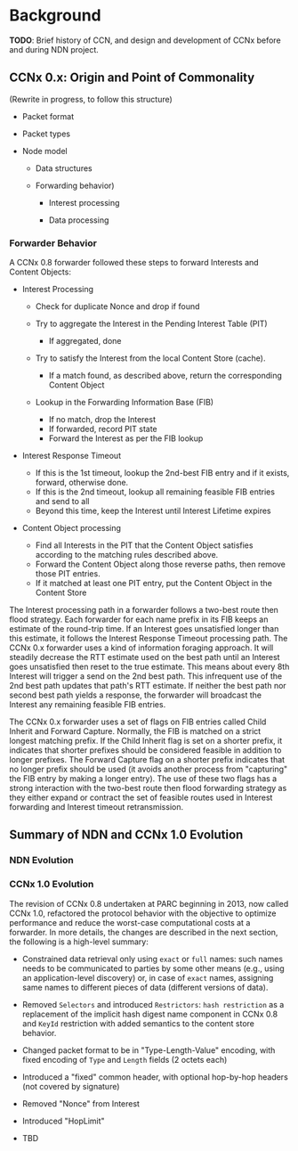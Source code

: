 # Background

**TODO**: Brief history of CCN, and design and development of CCNx before and during NDN project.

<!-- CCNx Release History: -->

<!-- - **0.1.0**: Sep 21, 2009 -->
<!-- - **0.1.1**: Sep 25, 2009 -->
<!-- - **0.1.2**: Nov 3, 2009  -->
<!-- - **0.2.0**: Dec 1, 2009  -->
<!-- - **0.3.0**: Nov 4, 2010  -->
<!-- - **0.4.0**: May 13, 2011 -->
<!-- - **0.4.1**: Sep 14, 2011 -->
<!-- - **0.4.2**: Dec 8, 2011  -->
<!-- - **0.5.0**: Feb 16, 2012 -->
<!-- - **0.5.1**: Mar 9, 2012  -->
<!-- - **0.5.2**: May 8, 2012  -->
<!-- - **0.6.0**: Apr 22, 2012 -->
<!-- - **0.6.1**: Aug 21, 2012 -->
<!-- - **0.6.2**: Oct 2, 2012  -->
<!-- - **0.7.0**: Dec 8, 2012  -->
<!-- - **0.7.1**: Feb 4, 2013  -->
<!-- - **0.7.2**: May 19, 2013 -->
<!-- - **0.8.0**: Aug 12, 2013 -->
<!-- - **0.8.1**: Oct 9, 2013  -->
<!-- - **0.8.2**: Apr 1, 2014  -->

## CCNx 0.x: Origin and Point of Commonality

<!-- CCNx versions 0.1 to 0.8 was a prototype implementation of at the time common CCN/NDN architecture. -->

(Rewrite in progress, to follow this structure)


- Packet format

- Packet types

- Node model

  * Data structures

  * Forwarding behavior)

    - Interest processing

    - Data processing


<!-- CCNx protocol which provides location-independent delivery services for named data packets. -->
<!-- The services include multihop forwarding for end-to-end delivery, flow control, transparent and automatic multicast delivery using buffer storage available in the network, loop-free multipath forwarding, verification of content integrity regardless of delivery path, and carriage of arbitrary application data. Applications run the CCNx protocol over some lower-layer communications service capable of transmitting packets. There are no restrictions on the nature of the lower-layer service: it may be a physical transport or another network or transport protocol. For example, applications will typically run the CCNx protocol on top of UDP to take advantage of existing IP connectivity. Since content is named independent of location in the CCNx protocol, it may also be preserved indefinitely in the network, providing effectively a form of distributed filesystem service. -->

<!-- The CCNx protocol is general, supporting a wide range of network applications. It may be natural to think of stored content applications such as distribution of video or document files, but the CCNx model also supports real-time communication and discovery protocols and is general enough to carry conversations between hosts such as TCP connections. The protocol supports a broad range of applications by leaving the choice of naming conventions to the application. This document specifies the common functions that are independent of the contents of the names and data and the semantics of exchanges. In addition to this document, therefore, a complete specification of the use of the CCNx protocol for a particular application will require additional specification of the naming rules, data formats, and message semantics. Such specifications of application protocols on top of the CCNx protocol (plus possibly API specifications) are called profiles. -->

<!-- The CCNx protocol is designed for end-to-end communication between applications and so it is intended to be integrated into application processing rather than being implemented as a separate layer. -->



<!-- The CCNx 0.8 research prototype produced by PARC embodied a set of network functionality and application functionality that reflects a strong application layer framing approach.  At the network level, a forwarder provides several services: (a) Interest aggregation, (b) Interest forwarding, (c) Content Object forwarding along the Interest reverse path, (d) Content Object caching, (e) routing strategies, and (f) in-network discovery of content via partial Interest name matching.  The application domain has all other functionality, such as reliable delivery, Interest retransmissions, signature verification, encryption, and name discovery techniques. -->

<!-- The CCNx 0.8 network protocol is built around an Interest (requst) message and a Content Object (response) message.  Each Interest will bring back at most one Content Object.  This is true for Interests doing in-network discovery and for Interests doing data fetches.  An in-network discovery Interest expresses a name prefix and some parameters (discussed below) to limit the scope of acceptable response names.  In turn, the first cache (Content Store) or producer along the Interest path that has or can generate a Content Object with satisfactory name responds with that Content Object.  Thus, discovery works one request and response at a time.  In part this is because a requester needs to look at the entire Content Object to determine if it truly satisfies the request based on its attributes and its provenance. -->

<!-- CCNx 0.8 matches a Content Object to an Interest (the Content Object satisfies the Interest) based on several attributes of the Content Object and parameters in the Interest.  There is not a one-to-one correspondence, so several different Content Objects could match the same Interest or the same Content Object could match several Interests; in the latter case, we call the Interests similar.  Because there is not a simple rule to determine if two interests are similar, the CCNx forwarder uses a simplification: two Interests are called similar if all Content Object matching terms are equal.  This was accomplished by using a hash over the wireformat of those matching terms in the Interest. -->

<!-- In CCNx 0.8, a Content Object name is a totally ordered hierarchical namespace.  At the network layer, each name component is a variable length opaque byte string of 0 or more bytes.  Name components use a shortlex comparison: if component A is shorter than component B, then A comes before B, otherwise if they are the same length use a byte-wise lexicographic order.  Two names are sorted based on where the first difference occurs in their name components.  For Names, the ordering is just based on the ordering of the first component where they differ.  If one name is a proper prefix of the other, then it comes first.  This ordering is called the canonical name order. -->

<!-- An Interest name comes in three types, differentiated by their intended purpose.  A 'prefix' name is used in name discovery.  It is not intended to match any specific Content Object, but rather to elicit a response of likely Content Objects.  An 'exact' name in an Interest exactly matches a name in a Content Object.  A 'full' name is not used in discovery: it should specifically identify a single Content Object because it includes the cryptographic hash of the Content Object. -->

<!-- The explicit name in a Content Object has 0 or more name components assigned by the application.  Some of these may be used by routing and some may be used by application-defined protocols, such as versioning or segmentation.  A Content Object name has one terminal implicit name component: the so-called implicit hash.  This is the SHA-256 hash of the Content Object itself (and thus cannot be explicit).  A forwarder, when handling a Content Object, always considers the Content Object to have the implicit name component.  This means that both 'prefix' and 'exact' names do in-network discovery because they are always including at least one extra name component.  For example, if a Content Object has a name `/foo/bar`, then it's full name is `/foo/bar/(hash_value)`.  A prefix name could be `/foo` (matching 0 or more suffix components), the exact name is `/foo/bar` (matching exactly 1 suffix component) and the full name is `/foo/bar/(hash_value)` (matching 0 additional suffix components).  The restrictions on the number of additional suffix components is critical in the type of name and the expected matching (the details in an Interest are below). -->

<!-- CCNx 0.8 used some naming conventions that extended the prior description.  For example, a metadata Content Object described another Content Object.  It's naming convention is `/foo/bar/(version)/META/(version)/(segment)/(hash_value)`.  The name `/foo/bar/5/META/3/0/(hash_value)`, for example, identifies a metadata Content Object of version 3 and segment 0 that describes another Content Object names `/foo/bar` with version 5. -->

<!-- Because names are totally ordered, one can exploit this in a name discovery protocol.  A consumer application may emit an Interest whose name is a prefix of one or more Content Objects stored at a forwarded (or peer application).  The discovery protocol allows the consumer to walk the name tree rooted at the Interest prefix.  The consumer can ask for left-most-child or right-most-child and it can also specify Exclusions that move a notional cursor through the sub-namespace.  In addition to range exclusion, an Interest may exclude individual Content Objects.  Based on the name prefix, the child direction preference, and the exclusions, a forwarder (or peer application) responds with the first Content Object in the canonical name order.  One issue that was never handled well in the implementation is when there are two Content Objects that differ only in hash, but not in name.  While it is possible to navigate this situation (see example below), it requires multiple Interest packets and some of the protocol libraries never satisfactorily addressed the possibility. -->

<!-- The common naming convention in CCNx 0.8 is a prefix, such as `/a/b/c`, followed by a version, followed by a segment number, followed by the implicit hash value: `/a/b/c/version/segment/(hash_value)`.  The version is usually a timestamp in network byte order using the minimum number of bytes for the number, but it may be any field that sorts as per canonical order.  The segment is used to fragment a large piece of application data into several Content Objects.  It is usually a sequential number beginning at 0.  The version and segment number are indicated in the name by assuming other name components conform to UTF-8, so the version and segment number use a 'name marker' whose first byte is an invalid UTF-8 code.  In CCNx 0.8, there is an ambiguity between these name markers and binary name components that are not UTF-8 and happen to begin with the same byte sequence. -->

<!-- Up to this point, we have not been including the command marker identifiers in our example names.  Versions, for example, use "`%FD`", segments use "`%00`."  Another special class of markers are the namespace markers.  These indicate that the remaining bytes in the name component introduce a new namespace, such as for metadata (`%C1.META`) or repository commands (`%C1.R`).  There is also a namespace for machine-readable name components, such as keyids (`%C1.M.K%00(key id value)`).  In the remainder of this section, we will continue to abbreviate names and not include the command markers.  A complete reference on command markers is available at https://github.com/ProjectCCNx/ccnx/blob/master/doc/technical/NameConventions.txt. -->

<!-- A CCNx 0.8 Interest is defined as `Interest ::= Name, MinSuffixComponents?, MaxSuffixComponents?, PublisherPublicKeyDigest?, Exclude?, ChildSelector?, AnswerOriginKind?, Scope?, InterestLifetime?, Nonce?, FaceID?`.  We discuss these parameters in the following.  The set of fields that determine if two interests are similar are (*Name*, *MinSuffixComponents*, *MaxSuffixComponents*, *PublisherPublicKeyDigest*, *Exclude*). -->

<!-- ### Interest name matching -->

<!-- An Interest has 'selectors' that determine how a Content Object name matches the Interest name prefix.  The selectors are: (*MinSuffixComponents*, *MaxSuffixComponents*, *Exclude*, *ChildSelector*).  These are all optional. If none are given in an Interest, the Interest will match any suffix of the Interest's name prefix (including 0 suffix components). -->

<!-- MinSuffixComponents specifies the minimum additional suffix components necessary to match and MaxSuffixComponents is similarly the maximum allowed.  An exact name would specify (1,1), that is it need the implicit hash and only the implicit hash.  A full name, which already has the implicit hash, would specify (0,0).  A typical type of discovery is Get Latest Version, where a name is understood to be of the form `/a/b/c/version/segment/(hash_value)`.  An application emits an Interest with prefix `/a/b/c` with (3, 3) for the suffix components and asks for the right-most-child.  This says that the application knows that `/a/b/c` is the specific prefix it wants, and it only needs to discover the latest (right-most) version name component. -->

<!-- The ChildSelector works as we have illustrated it above.  An Interest name, as limited by MinSuffixComponents and MaxSuffixComponents, will induce a totally ordered subset of names rooted at the Interest name.  They are totally ordered because they include the implicit hash terminal component and we will assume there are no collisions.  The ChildSelector defaults to left-most-child (the first of the set).  If one is only interested in the largest name, one can specify the right-most-child. -->

<!-- The Exclude term filters out results from the totally ordered subset of names rooted at the Interest name.  It can include 0 or more range restrictions and 0 or more singleton restrictions.  In typical use in discovery it is a single range restrictions to keep walking through the subset.  Another common usage is to exclude specific implicit hash name components because they are not the desired result (e.g. the signature is invalid).  The exclude filter only applies to the next name component after the Interest prefix.  For example, if the Interest name is `/a/b/c`, then the Exclude will only apply to the name component after `/c`.  Thus, if one wants to Get Latest Version, the Interest name is `/a/b/c` and the Exclude range would apply to the version component of a name like `/a/b/c/version/segment/(hash_value)`. -->

<!-- There are several subtleties to walking the name space via exclusions.  One must not assume there is only one Content Object with a given exact name.  For example, due to an error or design, a given publisher might publish two Content Objects with the same exact name, or due to malice, an attacker could forge a name.  Because the Exclude component only applies to the next name component, when one performs a Get Latest Version, one needs at least two different Interests.  The first walks the name space `/a/b/c` with a range Exclude and the second checks for duplicate Content Objects that differ only in hash, for example `/a/b/c/5/100`. -->

<!-- At this point, it is useful to walk through an example of name discovery.  We will use the Get Latest Version query, as that is a very common usage.  In this example, we use a simple approach and an actual implementation may use more sophisticated algorithms to minimize the number of Interest messages.  Let's assume we have an application and it knows it wants to retrieve the latest version of `/parc.com/index.html`.  It knows the full name will follow the structure `/parc.com/index.html/version/segment/(hash_value)`.  The application emits a first Interest with the prefix `/parc.com/index.html` and (3,3) for the min/max suffix components and asks for right-most child.  A second system on the network responds with a corresponding Content Object, such as one named /parc.com/index.html/5/100/(hash_1).  Because this response may have come from cache, the consumer issues a second Interest for /parc.com/index.html, (3,3), right-most-child, and excludes up to and including 5.  This may cause the Interest to travel further in the network and thus discover a second Content Object `/parc.com/index.html/7/95/(hash_2)`.  The consumer would then issue a third Interest as before excluding up to and including 7.  If this Interest times out (there were not negative acknowledgements), then the consumer assumes it discovered the most recent version available in the connected network (another heuristic was if the Content Object was very recently signed, the consumer might accept it as current).  If the hash_2 version is acceptable (i.e. it verifies signature), then perhaps the consumer stops its discovery.  It may, however, want to check for duplicate names in which case it would issue another Interest for the name prefix `/parc.com/index.html/7/95` and exclude the singleton name component `hash_2`.  Perhaps there is a duplicate, named `/parc.com/index.html/7/95/(hash_3)`.  At this point, the application must determine which signature it prefers (if either) or apply another application-specific criteria.  Note that there could be more than 2 duplicate names and this process could repeat with another Interest that excludes both singletons `hash_2` and `hash_3`. -->

<!-- ### Other Interest fields -->

<!-- The PublisherPublicKeyDigest field will limit the set of matching Content Objects to those that have the specified publisher public key digest field.  It is an exact match.  This field is usually the SHA-256 digest of the publisher's public key. -->

<!-- The AnswerOriginKind can restrict where a Content Object comes from.  It is a bitmask that can choose from an in-network cache (content store), a dynamically generated response by a publisher, or that allows 'stale' cache answers (see Caching below). -->

<!-- The scope field is limits how far an Interest may travel.  The options are: local forwarder (but not other local applications), local applications, 1 network hop, and unlimited. -->

<!-- The InterestLifetime is request by the Interest issuer for how long the Interest should persist in the network (and thus be able to elicit a response).  No intermediate system is bound to honor that upper limit.  In some situations, this field was used like a subscription to get the next piece of content once it was published.  For example, a consumer has read the current temperature from a sensor, so it immediately issues a new Interest that excludes up to and including the current temperature version and asks to remain in the network for up to 10 seconds (a bit longer than the sensor period).  When the sensor creates the next Content Object 8 seconds later, there is already an Interest ready so the Content Object can move immediately. -->

<!-- The Nonce field is used to detect Interest loops.  It is a random number generated for each Interest.  Every forwarder that forwards an Interest keeps a history of Nonce values for what it considers long enough to detect loops.  If it detects a duplicate Nonce, it drops the Interest.  There were problems with Interest Aggregation combined with Nonce duplicate detection and multi-copy Interest forwarding that lead to undetected Interest drops (they were later worked around with the introduction of negative acknowledgements). -->

<!-- The FaceID field is used by an application to request the Interest be sent to a specific peer (or group).  It only has significance on the origin system to bypass normal forwarding table lookup. -->

### Forwarder Behavior

A CCNx 0.8 forwarder followed these steps to forward Interests and Content Objects:

- Interest Processing

    - Check for duplicate Nonce and drop if found
    - Try to aggregate the Interest in the Pending Interest Table (PIT)

        - If aggregated, done

    - Try to satisfy the Interest from the local Content Store (cache).

        - If a match found, as described above, return the corresponding Content Object

    - Lookup in the Forwarding Information Base (FIB)

        - If no match, drop the Interest
        - If forwarded, record PIT state
        - Forward the Interest as per the FIB lookup

- Interest Response Timeout

    - If this is the 1st timeout, lookup the 2nd-best FIB entry and if it exists, forward, otherwise done.
    - If this is the 2nd timeout, lookup all remaining feasible FIB entries and send to all
    - Beyond this time, keep the Interest until Interest Lifetime expires

- Content Object processing

    - Find all Interests in the PIT that the Content Object satisfies according to the matching rules described above.
    - Forward the Content Object along those reverse paths, then remove those PIT entries.
    - If it matched at least one PIT entry, put the Content Object in the Content Store

The Interest processing path in a forwarder follows a two-best route then flood strategy.  Each forwarder for each name prefix in its FIB keeps an estimate of the round-trip time.  If an Interest goes unsatisfied longer than this estimate, it follows the Interest Response Timeout processing path.  The CCNx 0.x forwarder uses a kind of information foraging approach.  It will steadily decrease the RTT estimate used on the best path until an Interest goes unsatisfied then reset to the true estimate.  This means about every 8th Interest will trigger a send on the 2nd best path.  This infrequent use of the 2nd best path updates that path's RTT estimate.  If neither the best path nor second best path yields a response, the forwarder will broadcast the Interest any remaining feasible FIB entries.

The CCNx 0.x forwarder uses a set of flags on FIB entries called Child Inherit and Forward Capture.  Normally, the FIB is matched on a strict longest matching prefix.  If the Child Inherit flag is set on a shorter prefix, it indicates that shorter prefixes should be considered feasible in addition to longer prefixes.  The Forward Capture flag on a shorter prefix indicates that no longer prefix should be used (it avoids another process from "capturing" the FIB entry by making a longer entry).  The use of these two flags has a strong interaction with the two-best route then flood forwarding strategy as they either expand or contract the set of feasible routes used in Interest forwarding and Interest timeout retransmission.

<!-- ### Content Store -->

<!-- In CCNx 0.x, the Content Store is a non-persistent cache closely aligned with the forwarder.  A Content Object has one cache control directive, FreshnessSeconds.  This field, inside the signature envelope, is a relative time for how long a Content Object is considered 'fresh' in a Content Store.  If the field is not present, it is considered infinitely fresh.  At a forwarder, from the time a Content Object is most recently received and for the next FreshnessSeconds, the Content Object is marked as fresh.  After that period, it is marked as stale.  Normally, an Interest will only retrieve fresh Content Objects from a ContentStore, unless the AnswerOriginKind bitmask is set to include stale responses.  Note that in CCNx 0.x, a Content Object is infinitely valid, it has no hard expiry time.  The only distinction is fresh or stale. -->

<!-- ### Wireformat -->

<!-- The CCNx 0.x network protocol used an S-expression syntax encoded in its own proprietary binary protocol.  A full description of this format, known as CCNB, is available at https://github.com/PARC/ccnx-protocol-rfc/blob/master/Historical/mosko-ccnb-02.txt. -->

<!-- ## Recognized Issues with CCNx 0.8 -->

<!-- - There is a strong preference for the published naming convention, but there is no field in an Interest that says what naming convention is used.  If an application uses a different naming convention, it may cause undesired behavior from libraries that expected the normal convention. -->

<!-- - The use of command markers is ambiguous because binary name components may look like a command marker, especially if they are in a name component position where one would, by the normal naming convention, expect a certain field. -->

<!-- - Freshness Seconds is problematic when two otherwise equivalent interests are forwarded by a node, where one Interest allows stale and one Interest wants fresh.  There is no way for the intermediate node to know if a response came from a stale or fresh cache entry or from the producer itself. -->

<!-- - The CCNB wirefomat is difficult for a newcomer to understand.  Due to the strong application-layer framing, an application programmer (especially in the C library) needed to manually construct network-level packets using CCNB blocks. -->

<!-- - The time for Interest forwarding, without Content Store matching, is approximately O(1) in the PIT and approximately O(k) in the FIB, where k is the number of name components in the Interest (some strategies could reduce this to O(log k) via a binary search on the FIB).  The worst-case time for forwarding a Content Object, however, is O(n + n * m), where n is the number of PIT entries and m is the average number of exclusions per PIT entry.  This arises because in an adversarial environment an attacker could pollute the PIT with many Interest that all build off a similar name prefix, so a forwarder would need to iterate over all of them to determine if a Content Object specifically satisfied any of them. -->

<!-- - The 2-best-then-flood forwarding strategy is too chatty.  Especially when used to request content that does not yet exist, the Interest will by definition timeout and cause retransmission over the 2nd best, then flood over the remaining FIB entries.  This results in the Content Object, when finally produced, to likewise flood over all reverse paths and end up pretty much on every node in any of the forwarding paths.  In some early applications that issued such Interests for several associated Content Objects, it caused extreme network traffic.  Later implementations allowed for less chatty forwarding. -->

<!-- - The Child Inherit and Forward Capture flags combined with forwarding strategy (which could be one of several) combined with multipath and different length prefix registrations lead to a complex set of dependencies that is not well understood and could have unforeseen side effects especially when multiple applications are operating under the same prefix. -->

<!-- - Measuring round trip time for Interests based on FIB prefixes and lead to unexpected behavior.  FIB prefixes can be fairly short compared to application names, so it is entirely possible that a single FIB prefix will serve several traffic flows with different RTT characteristics.  For example, one flow could be static content that has a very short RTT and another could be dynamic content that has a much longer RTT.  Averaging these values will result in a RTT estimate in the middle that does not achieve the desired Interest timeout behavior for either flow. -->

<!-- - The combination of Interest Aggregation and Nonce duplicate detection, especially when combined with in-network Interest retransmission over multiple paths, can lead to a blackhole effect.  Imagine there are two paths from S to T.  An Interest from S travels along the first path, but times out as some intermediate node, which forwards the same Interest over the second path.  It is later dropped due to duplicate Nonce once the paths merge.  A third node, however, also sends a similar Interest over the second path and it gets aggregated with the retransmission.  That aggregated Interest will never be satisfied because it was dropped upstream due to duplicate None. -->

## Summary of NDN and CCNx 1.0 Evolution

### NDN Evolution

### CCNx 1.0 Evolution

The revision of CCNx 0.8 undertaken at PARC beginning in 2013, now called CCNx 1.0, refactored the protocol behavior with the objective to optimize performance and reduce the worst-case computational costs at a forwarder.
In more details, the changes are described in the next section, the following is a high-level summary:

- Constrained data retrieval only using `exact` or `full` names: such names needs to be communicated to parties by some other means (e.g., using an application-level discovery) or, in case of `exact` names, assigning same names to different pieces of data (different versions of data).

- Removed `Selectors` and introduced `Restrictors`: `hash restriction` as a replacement of the implicit hash digest name component in CCNx 0.8 and `KeyId` restriction with added semantics to the content store behavior.

- Changed packet format to be in "Type-Length-Value" encoding, with fixed encoding of `Type` and `Length` fields (2 octets each)

- Introduced a "fixed" common header, with optional hop-by-hop headers (not covered by signature)

- Removed "Nonce" from Interest

- Introduced "HopLimit"

- TBD
